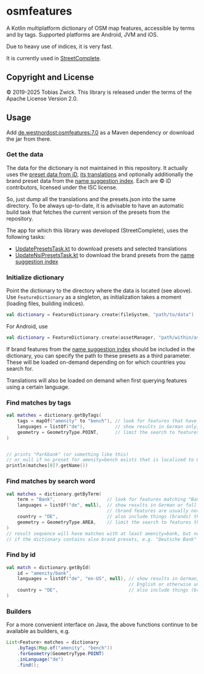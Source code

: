 # osmfeatures

A Kotlin multiplatform dictionary of OSM map features, accessible by terms and by tags. Supported platforms are Android, JVM and iOS.

Due to heavy use of indices, it is very fast.

It is currently used in [StreetComplete](https://github.com/streetcomplete/streetcomplete).

## Copyright and License

© 2019-2025 Tobias Zwick. This library is released under the terms of the Apache License Version 2.0.

## Usage

Add [de.westnordost:osmfeatures:7.0](https://mvnrepository.com/artifact/de.westnordost/osmfeatures/7.0) as a Maven dependency or download the jar from there.

### Get the data

The data for the dictionary is not maintained in this repository.
It actually uses the [preset data from iD](https://github.com/openstreetmap/id-tagging-schema/blob/main/dist/presets.json),  [its translations](https://github.com/openstreetmap/id-tagging-schema/tree/main/dist/translations)
and optionally additionally the brand preset data from the [name suggestion index](https://github.com/osmlab/name-suggestion-index). 
Each are &copy; iD contributors, licensed under the ISC license.


So, just dump all the translations and the presets.json into the same directory. To be always 
up-to-date, it is advisable to have an automatic build task that fetches the current version of the 
presets from the repository.

The app for which this library was developed (StreetComplete), uses the following tasks:
- [UpdatePresetsTask.kt](https://github.com/streetcomplete/StreetComplete/blob/master/buildSrc/src/main/java/UpdatePresetsTask.kt) to download presets and selected translations
- [UpdateNsiPresetsTask.kt](https://github.com/streetcomplete/StreetComplete/blob/master/buildSrc/src/main/java/UpdateNsiPresetsTask.kt) to download the brand presets from the [name suggestion index](https://github.com/osmlab/name-suggestion-index)

### Initialize dictionary

Point the dictionary to the directory where the data is located (see above). Use `FeatureDictionary` as a singleton, as initialization takes a moment (loading files, building indices).
```kotlin
val dictionary = FeatureDictionary.create(fileSystem, "path/to/data")
```

For Android, use
```kotlin
val dictionary = FeatureDictionary.create(assetManager, "path/within/assets/folder/to/data")
```

If brand features from the [name suggestion index](https://github.com/osmlab/name-suggestion-index) should be included in the dictionary, you can specify the path to these presets as a third parameter. These will be loaded on-demand depending on for which countries you search for.

Translations will also be loaded on demand when first querying features using a certain language.

### Find matches by tags

```kotlin
val matches = dictionary.getByTags(
    tags = mapOf("amenity" to "bench"), // look for features that have the given tags
    languages = listOf("de"),           // show results in German only, don't fall back to English or unlocalized results
    geometry = GeometryType.POINT,      // limit the search to features that may be points
)                     


// prints "Parkbank" (or something like this)
// or null if no preset for amenity=bench exists that is localized to German
println(matches[0]?.getName())
```

### Find matches by search word

```kotlin
val matches = dictionary.getByTerm(
    term = "Bank",                   // look for features matching "Bank"
    languages = listOf("de", null),  // show results in German or fall back to unlocalized results
                                     // (brand features are usually not localized)
    country = "DE",                  // also include things (brands) that only exist in Germany
    geometry = GeometryType.AREA,    // limit the search to features that may be areas
)
// result sequence will have matches with at least amenity=bank, but not amenity=bench because it is a point-feature
// if the dictionary contains also brand presets, e.g. "Deutsche Bank" will certainly also be amongst the results
```

### Find by id

```kotlin
val match = dictionary.getById(
    id = "amenity/bank",
    languages = listOf("de", "en-US", null), // show results in German, otherwise fall back to American 
                                             // English or otherwise unlocalized results
    country = "DE",                          // also include things (brands) that only exist in Germany
)
```

### Builders

For a more convenient interface on Java, the above functions continue to be available as builders, 
e.g.

```java
List<Feature> matches = dictionary
    .byTags(Map.of("amenity", "bench"))
    .forGeometry(GeometryType.POINT)
    .inLanguage("de")
    .find();
```

